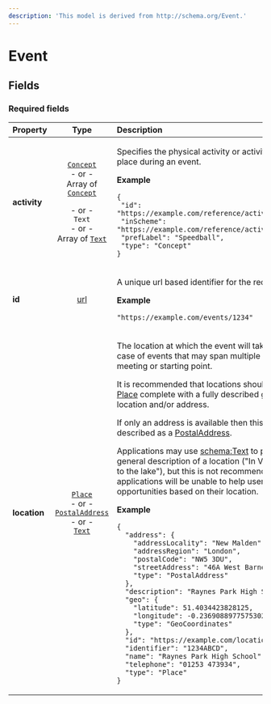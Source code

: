 ```yaml
---
description: 'This model is derived from http://schema.org/Event.'
---
```


# Event

## **Fields**

### **Required fields**

<table>
  <thead>
    <tr>
      <th style="text-align:left">Property</th>
      <th style="text-align:center">Type</th>
      <th style="text-align:left">Description</th>
    </tr>
  </thead>
  <tbody>
    <tr>
      <td style="text-align:left"><b>activity</b>
      </td>
      <td style="text-align:center">
        <p><a href="../using-data/getting-started.md"><code>Concept</code></a>
          <br
          />- or -
          <br />Array of <a href="../publishing-data/data-feeds/"><code>Concept</code></a>
        </p>
        <p>- or -
          <br /><code>Text</code>
          <br />- or -
          <br />Array of <a href="../using-data/getting-started.md"><code>Text</code></a>
        </p>
      </td>
      <td style="text-align:left">
        <p>Specifies the physical activity or activities that will take place during
          an event.</p>
        <p></p>
        <p><b>Example</b>
        </p>
        <p><code>{<br /> &quot;id&quot;: &quot;https://example.com/reference/activities#Speedball&quot;,<br /> &quot;inScheme&quot;: &quot;https://example.com/reference/activities&quot;,<br /> &quot;prefLabel&quot;: &quot;Speedball&quot;,<br /> &quot;type&quot;: &quot;Concept&quot;<br />}</code>
        </p>
      </td>
    </tr>
    <tr>
      <td style="text-align:left"><b>id</b>
      </td>
      <td style="text-align:center"><a href="../publishing-data/properties/amenities.md">url</a>
      </td>
      <td style="text-align:left">
        <p>A unique url based identifier for the record
          <br />
        </p>
        <p><b>Example</b>
        </p>
        <p><code>&quot;https://example.com/events/1234&quot;</code>
        </p>
      </td>
    </tr>
    <tr>
      <td style="text-align:left"><b>location</b>
      </td>
      <td style="text-align:center"><a href="../publishing-data/data-feeds/"><code>Place</code></a>
        <br />- or -
        <br /><a href="../publishing-data/properties/amenities.md"><code>PostalAddress</code></a>
        <br
        />- or -
        <br /><a href="../publishing-data/properties/amenities.md"><code>Text</code></a>
      </td>
      <td style="text-align:left">
        <p>The location at which the event will take place. Or, in the case of events
          that may span multiple locations, the initial meeting or starting point.</p>
        <p></p>
        <p>It is recommended that locations should be specified as a <a href="https://developer.openactive.io/models/place">Place</a> complete
          with a fully described geographic location and/or address.</p>
        <p></p>
        <p>If only an address is available then this should be described as a <a href="https://developer.openactive.io/models/postaladdress">PostalAddress</a>.</p>
        <p></p>
        <p>Applications may use <a href="http://schema.org/Text">schema:Text</a> to
          provide a more general description of a location ("In Victoria Park, near
          to the lake"), but this is not recommended: consuming applications will be
          unable to help users discover opportunities based on their location.</p>
        <p></p>
        <p><b>Example</b>
        </p>
        <p><code>{<br />  &quot;address&quot;: {<br />    &quot;addressLocality&quot;: &quot;New Malden&quot;,<br />    &quot;addressRegion&quot;: &quot;London&quot;,<br />    &quot;postalCode&quot;: &quot;NW5 3DU&quot;,<br />    &quot;streetAddress&quot;: &quot;46A West Barnes Lane&quot;,<br />    &quot;type&quot;: &quot;PostalAddress&quot;<br />  },<br />  &quot;description&quot;: &quot;Raynes Park High School in London&quot;,<br />  &quot;geo&quot;: {<br />    &quot;latitude&quot;: 51.4034423828125,<br />    &quot;longitude&quot;: -0.2369088977575302,<br />    &quot;type&quot;: &quot;GeoCoordinates&quot;<br />  },<br />  &quot;id&quot;: &quot;https://example.com/locations/1234ABCD&quot;,<br />  &quot;identifier&quot;: &quot;1234ABCD&quot;,<br />  &quot;name&quot;: &quot;Raynes Park High School&quot;,<br />  &quot;telephone&quot;: &quot;01253 473934&quot;,<br />  &quot;type&quot;: &quot;Place&quot;<br />}</code>
        </p>
      </td>
    </tr>
  </tbody>
</table>
